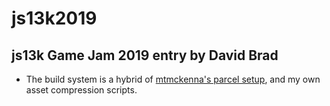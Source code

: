 # js13k2019
## js13k Game Jam 2019 entry by David Brad
* The build system is a hybrid of [mtmckenna's parcel setup](https://github.com/mtmckenna/js13kgames-parcel-starter), and my own asset compression scripts.